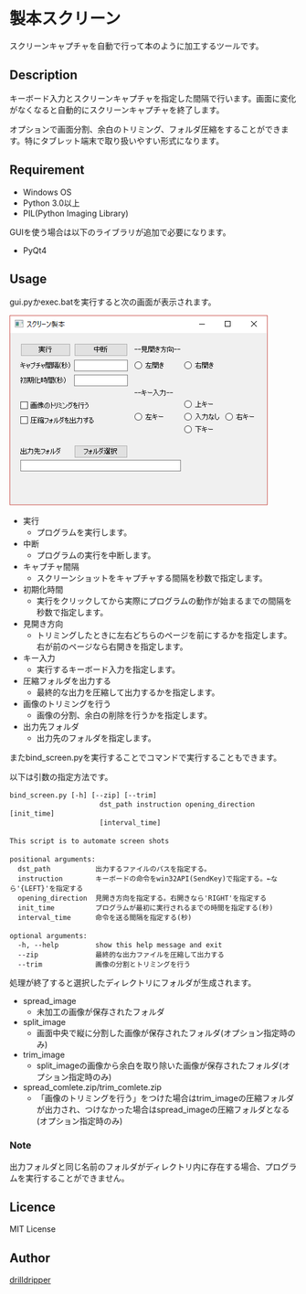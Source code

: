製本スクリーン
====
スクリーンキャプチャを自動で行って本のように加工するツールです。

## Description
キーボード入力とスクリーンキャプチャを指定した間隔で行います。画面に変化がなくなると自動的にスクリーンキャプチャを終了します。

オプションで画面分割、余白のトリミング、フォルダ圧縮をすることができます。特にタブレット端末で取り扱いやすい形式になります。


## Requirement
- Windows OS
- Python 3.0以上
- PIL(Python Imaging Library)

GUIを使う場合は以下のライブラリが追加で必要になります。
- PyQt4

## Usage
gui.pyかexec.batを実行すると次の画面が表示されます。


![main_gif](demo/main_gui.png)

- 実行
  - プログラムを実行します。
- 中断
  - プログラムの実行を中断します。
- キャプチャ間隔
  - スクリーンショットをキャプチャする間隔を秒数で指定します。
- 初期化時間
  - 実行をクリックしてから実際にプログラムの動作が始まるまでの間隔を秒数で指定します。
- 見開き方向
  - トリミングしたときに左右どちらのページを前にするかを指定します。右が前のページなら右開きを指定します。
- キー入力
  - 実行するキーボード入力を指定します。
- 圧縮フォルダを出力する
  - 最終的な出力を圧縮して出力するかを指定します。
- 画像のトリミングを行う
  - 画像の分割、余白の削除を行うかを指定します。
- 出力先フォルダ
  - 出力先のフォルダを指定します。

またbind_screen.pyを実行することでコマンドで実行することもできます。

以下は引数の指定方法です。

```
bind_screen.py [-h] [--zip] [--trim]
                      dst_path instruction opening_direction [init_time]
                      [interval_time]

This script is to automate screen shots

positional arguments:
  dst_path           出力するファイルのパスを指定する。
  instruction        キーボードの命令をwin32API(SendKey)で指定する。←なら'{LEFT}'を指定する
  opening_direction  見開き方向を指定する。右開きなら'RIGHT'を指定する
  init_time          プログラムが最初に実行されるまでの時間を指定する(秒)
  interval_time      命令を送る間隔を指定する(秒)

optional arguments:
  -h, --help         show this help message and exit
  --zip              最終的な出力ファイルを圧縮して出力する
  --trim             画像の分割とトリミングを行う
```

処理が終了すると選択したディレクトリにフォルダが生成されます。
- spread_image
  - 未加工の画像が保存されたフォルダ
- split_image
  - 画面中央で縦に分割した画像が保存されたフォルダ(オプション指定時のみ)
- trim_image
  - split_imageの画像から余白を取り除いた画像が保存されたフォルダ(オプション指定時のみ)
- spread\_comlete.zip/trim\_comlete.zip
  - 「画像のトリミングを行う」をつけた場合はtrim\_imageの圧縮フォルダが出力され、つけなかった場合はspread\_imageの圧縮フォルダとなる(オプション指定時のみ)

### Note
出力フォルダと同じ名前のフォルダがディレクトリ内に存在する場合、プログラムを実行することができません。

## Licence
MIT License

## Author
[drilldripper](https://github.com/drilldripper)